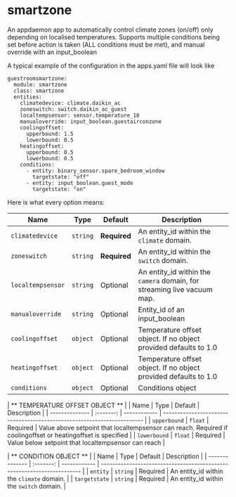 # smartzone

An appdaemon app to automatically control climate zones (on/off) only depending on localised temperatures. Supports multiple conditions being set before action is taken (ALL conditions must be met), and manual override with an input_boolean

A typical example of the configuration in the apps.yaml file will look like

```
guestroomsmartzone:
  module: smartzone
  class: smartzone
  entities:
    climatedevice: climate.daikin_ac
    zoneswitch: switch.daikin_ac_guest
    localtempsensor: sensor.temperature_18
    manualoverride: input_boolean.guestairconzone
    coolingoffset:
      upperbound: 1.5
      lowerbound: 0.5
    heatingoffset:
      upperbound: 0.5
      lowerbound: 0.5
    conditions:
      - entity: binary_sensor.spare_bedroom_window
        targetstate: "off"
      - entity: input_boolean.guest_mode
        targetstate: "on"
```

Here is what every option means:

| Name               |   Type       | Default      | Description                                                             |
| ------------------ | :----------: | ------------ | ----------------------------------------------------------------------- |
| `climatedevice`    | `string`     | **Required** | An entity_id within the `climate` domain.                               |
| `zoneswitch`       | `string`     | **Required** | An entity_id within the `switch` domain.                                |
| `localtempsensor`  | `string`     | Optional     | An entity_id within the `camera` domain, for streaming live vacuum map. |
| `manualoverride`   | `string`     | Optional     | Entity_id of an input_boolean                                           |
| `coolingoffset`    | `object`     | Optional     | Temperature offset object. If no object provided defaults to 1.0        |
| `heatingoffset`    | `object`     | Optional     | Temperature offset object. If no object provided defaults to 1.0        |
| `conditions`       | `object`     | Optional     | Conditions object                                                       |


| ** TEMPERATURE OFFSET OBJECT **                                                                                     |
| Name           |   Type    | Default      | Description                                                             |
| -------------- | :-------: | ------------ | ----------------------------------------------------------------------- |
| `upperbound`   | `float`   | Required     | Value above setpoint that localtempsensor can reach. Required if coolingoffset or heatingoffset is specified                     |
| `lowerbound`   | `float`   | Required     | Value below setpoint that localtempsensor can reach                     |


| ** CONDITION OBJECT **                                                                                              |
| Name           |   Type    | Default      | Description                                                             |
| -------------- | :-------: | ------------ | ----------------------------------------------------------------------- |
| `entity`       | `string`  | Required     | An entity_id within the `climate` domain.                               |
| `targetstate`  | `string`  | Required     | An entity_id within the `switch` domain.                                |

